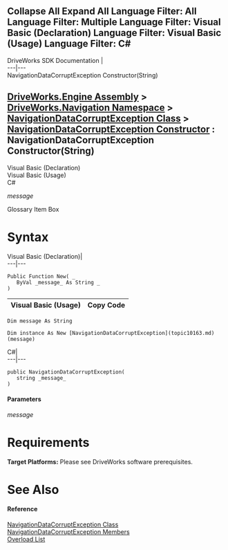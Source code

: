 Collapse All Expand All Language Filter: All  Language Filter: Multiple  Language Filter: Visual Basic (Declaration) Language Filter: Visual Basic (Usage) Language Filter: C#  
---  
DriveWorks SDK Documentation  |   
---|---  
NavigationDataCorruptException Constructor(String)   
  
[DriveWorks.Engine Assembly](topic2156.md) > [DriveWorks.Navigation Namespace](topic10114.md) > [NavigationDataCorruptException Class](topic10163.md) > [NavigationDataCorruptException Constructor](topic10169.md) : NavigationDataCorruptException Constructor(String)  
---  
  
Visual Basic (Declaration)    
Visual Basic (Usage)    
C# 

_message_
    

Glossary Item Box

# Syntax

Visual Basic (Declaration)|   
---|---  
      
    
    Public Function New( _
       ByVal _message_ As String _
    )  
  
Visual Basic (Usage)| Copy Code  
---|---  
      
    
    Dim message As String
     
    Dim instance As New [NavigationDataCorruptException](topic10163.md)(message)  
  
C#|   
---|---  
      
    
    public NavigationDataCorruptException( 
       string _message_
    )  
  
#### Parameters

 _message_
    

# Requirements

**Target Platforms:** Please see DriveWorks software prerequisites.

# See Also

#### Reference

[NavigationDataCorruptException Class](topic10163.md)   
[NavigationDataCorruptException Members](topic10164.md)   
[Overload List](topic10169.md)


